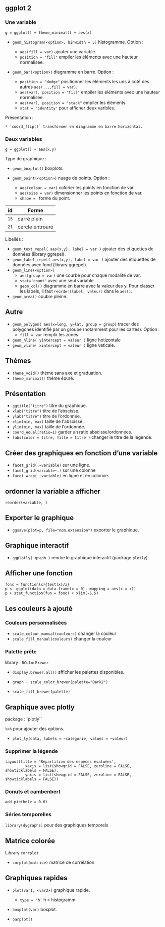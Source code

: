 ## ggplot 2

### Une variable

```
g = ggplot() + theme_minimal() + aes(x)
```

* `geom_histogram(<option>, binwidth = 5)` histogramme. Option :
	
	* `aes(fill = var)` ajouter une variable.
	* `position = "fill"` empiler les éléments avec une hauteur normalisée.
  
* `geom_bar(<option>)` diagramme en barre. Option :

	* `position = "dodge"` positionner les éléments les uns à coté des autres `aes(...,fill = var)`.
	* `aes(var), position = "fill"` empiler les éléments avec une hauteur normalisée.
	* `aes(var), position = "stack"` empiler les éléments.
	* `stat = 'identity'` pour afficher deux varibles.

Présentation :
	
	* `coord_flip()` transformer en diagramme en barre horizontal.

###  Deux variables

```
g = ggplot() + aes(x,y)
```

Type de graphique :

* `geom_boxplot()` boxplots.
* `geom_point(<option>)` nuage de points. Option :

	* `aes(colour = var)` colorier les points en fonction de var.
	* `aes(size = var)` dimensionner les points en fonction de var.
	* `shape = ` forme du point.

id  	| Forme
--------|------------
`15`	| carré plein
`21`	| cercle entrouré

Libellés :

* `geom_text_repel( aes(x,y), label = var )` ajouter des étiquettes de données (library ggrepel).
* `geom_label_repel( aes(x,y), label = var )` ajouter des étiquettes de données avec fond (library ggrepel).
* `geom_line(<option>)`
  * `aes(group = var)` une courbe pour chaque modalité de var.
  * `stat='count'` avec une seul variable.
  * `geom_col()` diagramme en barre avec la valeur des y. Pour classer les labels, il faut `reorder(label, valeur)` dans le `aes()`.
* `geom_area()` coubre pleine.

## Autre 

* `geom_polygon( aes(x=long, y=lat, group = group)` tracer des polygones identifié par un groupe (notamment pour les cartes).
Option : 
	* `fill = var` remplir les zones
* `geom_hline( yintercept = valeur )` ligne hotizontale
* `geom_vline( xintercept = valeur )` ligne veticale.

## Thémes 

* `theme_void()` théme sans axe et graduation.
* `theme_minimal()` théme épuré.

## Présentation

* `ggtitle("titre")` titre du graphique.
* `xlab("titre")` titre de l’abscisse.
* `ylab("titre")` titre de l’ordonnée.
* `xlim(min, max)` taille de l'abscisse.
* `ylim(min, max)` taille de l'ordonnée.
* `coord_equal(ratio=1)` garder un ratio abscisse/ordonnées.
* `labs(color = titre, fille = titre )` changer le titre de la légende.

## Créer des graphiques en fonction d’une variable

* `facet_grid(.~variable)` sur une ligne.
* `facet_grid(variable~.)` sur une colonne
* `facet_wrap( ~variable)` en ligne et en colonne.

## ordonner la variable a afficher

`reorder(variable, )`

## Exporter le graphique

* `ggsave(plot=p, file="nom.extension")` exporter le graphique.

## Graphique interactif

* `ggplotly( graph )` rendre le graphique interactif (package `plotly`).

## Afficher une fonction

```
fonc = function(x){test(x)/x}
p <- ggplot(data = data.frame(x = 0), mapping = aes(x = x))
p + stat_function(fun = fonc) + xlim(-5,5)
```

## Les couleurs à ajouté 

### Couleurs personnalisées

* `scale_colour_manual(couleurs)` changer la couleur 
* `scale_fill_manual(couleurs)` changer la couleur

### Palette prête 

library : `RColorBrewer`

* `display.brewer.all()` afficher les palettes disponibles.

* `graph + scale_color_brewer(palette="Dark2")`
* `scale_fill_brewer(palette)`

## Graphique avec plotly

package : `plotly``

`%>%` pour ajouter des options.

* `plot_ly(data, labels = ~categorie, values = ~valeur)`

### Supprimer la légende

```
layout(title = 'Répartition des espèces évaluées',
         xaxis = list(showgrid = FALSE, zeroline = FALSE, showticklabels = FALSE),
         yaxis = list(showgrid = FALSE, zeroline = FALSE, showticklabels = FALSE))
```

### Donuts et cambenbert

```
add_pie(hole = 0.6)
```

### Séries temporelles

`library(dygraphs)` pour des graphiques temporels

## Matrice colorée

Library `corrplot`

* `corplot(matrice)` matrice de corrélation.

## Graphiques rapides

* `plot(var1, <var2>)` graphique rapide. 

	* `type = 'h'` h = histogramm

* `boxplot(var)` boxplot.
* `barplot()` 